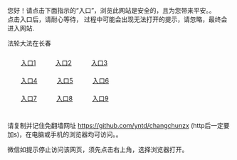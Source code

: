您好！请点击下面指示的“入口”，浏览此网站是安全的，且为您带来平安。。 <br/>
点击入口后，请耐心等待， 过程中可能会出现无法打开的提示，请忽略，最终会进入网站. </br>

法轮大法在长春<br/>
<div style="padding:10px"><a style="margin:20px" target="_blank" href="https://d2va4t69r7pxs5.cloudfront.net/2Qpsp?qpnlirl" id="ccLink1" rel="nofollow">入口1</a> <a target="_blank" style="margin:20px" href="https://d3hxf41idr147v.cloudfront.net/2Qpsp?paekduyg" id="ccLink2" rel="nofollow">入口2</a> <a style="margin:20px" target="_blank" href="https://d7569gux8ovoq.cloudfront.net/2Qpsp?jneotvu" id="ccLink3" rel="nofollow">入口3</a></div>

<div style="padding:10px" ><a style="margin:20px" target="_blank" href="https://d2va4t69r7pxs5.cloudfront.net/2Qpsp?qpnlirl" id="ccLink4" rel="nofollow">入口4</a> <a style="margin:20px" href="https://d3hxf41idr147v.cloudfront.net/2Qpsp?paekduyg" target="_blank" id="ccLink5" rel="nofollow">入口5</a> <a style="margin:20px" href="https://d7569gux8ovoq.cloudfront.net/2Qpsp?jneotvu" target="_blank" id="ccLink6" rel="nofollow">入口6</a></div>

<div style="padding:10px"><a style="margin:20px" target="_blank" href="https://d2va4t69r7pxs5.cloudfront.net/2Qpsp?qpnlirl" id="ccLink7" rel="nofollow">入口7</a> <a style="margin:20px" href="https://d3hxf41idr147v.cloudfront.net/2Qpsp?paekduyg" target="_blank" id="ccLink8" rel="nofollow">入口8</a> <a style="margin:20px" target="_blank" href="https://d7569gux8ovoq.cloudfront.net/2Qpsp?jneotvu" id="ccLink9" rel="nofollow">入口9</a></div>

<br/>



请复制并记住免翻墙网址 https://github.com/yntd/changchunzx (http后一定要加s)，在电脑或手机的浏览器均可访问。。<br/>

微信如提示停止访问该网页，须先点击右上角，选择浏览器打开。
